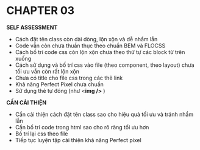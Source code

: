# CHAPTER 03
**SELF ASSESSMENT**
 - Cách đặt tên class còn dài dòng, lộn xộn và dễ nhầm lẫn 
 - Code vẫn còn chưa thuần thục theo chuẩn BEM và FLOCSS
 - Cách bố trí code css còn lộn xộn chưa theo thứ tự các block từ trên xuống
 - Cách sử dụng và bố trí css vào file (theo component, theo layout) chưa tối ưu vẫn còn rất lộn xộn
 - Chưa có title cho file css trong các thẻ link
 - Khả năng Perfect Pixel chưa chuẩn 
 - Sử dụng thẻ tự đóng (như <**img />** )

**CẦN CẢI THIỆN**
 - Cần cải thiện cách đặt tên class sao cho hiệu quả tối ưu và tránh nhầm lẫn
 - Cần bố trí code trong html sao cho rõ ràng tối ưu hơn
 - Bố trí lại css theo file 
 - Tiếp tục luyện tập cải thiện khả năng Perfect pixel
  
